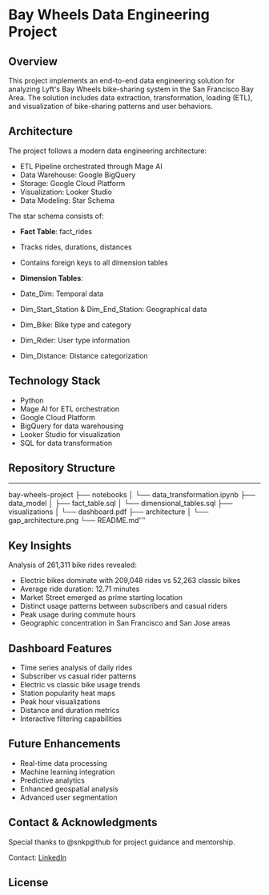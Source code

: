 # Bay Wheels Data Engineering Project

## Overview
This project implements an end-to-end data engineering solution for analyzing Lyft's Bay Wheels bike-sharing system in the San Francisco Bay Area. The solution includes data extraction, transformation, loading (ETL), and visualization of bike-sharing patterns and user behaviors.

## Architecture
The project follows a modern data engineering architecture:
- ETL Pipeline orchestrated through Mage AI
- Data Warehouse: Google BigQuery 
- Storage: Google Cloud Platform
- Visualization: Looker Studio
- Data Modeling: Star Schema

The star schema consists of:
- **Fact Table**: fact_rides
 - Tracks rides, durations, distances
 - Contains foreign keys to all dimension tables

- **Dimension Tables**:
 - Date_Dim: Temporal data 
 - Dim_Start_Station & Dim_End_Station: Geographical data
 - Dim_Bike: Bike type and category
 - Dim_Rider: User type information 
 - Dim_Distance: Distance categorization

## Technology Stack
- Python
- Mage AI for ETL orchestration
- Google Cloud Platform
- BigQuery for data warehousing
- Looker Studio for visualization
- SQL for data transformation

## Repository Structure
---
bay-wheels-project
├── notebooks
│   └── data_transformation.ipynb
├── data_model
│   ├── fact_table.sql
│   └── dimensional_tables.sql
├── visualizations
│   └── dashboard.pdf
├── architecture
│   └── gap_architecture.png
└── README.md'''

## Key Insights
Analysis of 261,311 bike rides revealed:
- Electric bikes dominate with 209,048 rides vs 52,263 classic bikes
- Average ride duration: 12.71 minutes
- Market Street emerged as prime starting location
- Distinct usage patterns between subscribers and casual riders
- Peak usage during commute hours
- Geographic concentration in San Francisco and San Jose areas

## Dashboard Features
- Time series analysis of daily rides
- Subscriber vs casual rider patterns
- Electric vs classic bike usage trends
- Station popularity heat maps
- Peak hour visualizations
- Distance and duration metrics
- Interactive filtering capabilities

## Future Enhancements
- Real-time data processing
- Machine learning integration
- Predictive analytics
- Enhanced geospatial analysis
- Advanced user segmentation

## Contact & Acknowledgments
Special thanks to @snkpgithub for project guidance and mentorship.

Contact: [LinkedIn](https://www.linkedin.com/in/sai-dinesh-rachakonda-4b9767338/)

## License
